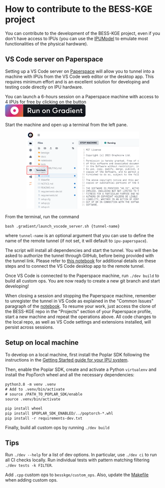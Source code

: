 # How to contribute to the BESS-KGE project

You can contribute to the development of the BESS-KGE project, even if you don't have access to IPUs (you can use the [IPUModel](https://docs.graphcore.ai/projects/poptorch-user-guide/en/3.2.0/reference.html#poptorch.Options.useIpuModel) to emulate most functionalities of the physical hardware). 

## VS Code server on Paperspace

Setting up a VS Code server on [Paperspace](https://www.paperspace.com/graphcore) will allow you to tunnel into a machine with IPUs from the VS Code web editor or the desktop app. This requires minimum effort and is an excellent solution for developing and testing code directly on IPU hardware.

You can launch a 6-hours session on a Paperspace machine with access to 4 IPUs for free by clicking on the button [![Run on Gradient](docs/gradient-badge.svg)](https://console.paperspace.com/github/graphcore-research/bess-kge?container=graphcore%2Fpytorch-paperspace%3A3.3.0-ubuntu-20.04-20230703&machine=Free-IPU-POD4)

Start the machine and open up a terminal from the left pane.

<div align="center">
<figure>
  <img src="docs/source/images/Terminal1.png" height=250>
</figure>
</div>

From the terminal, run the command
```shell
bash .gradient/launch_vscode_server.sh {tunnel-name}
```

where `tunnel-name` is an optional argument that you can use to define the name of the remote tunnel (if not set, it will default to `ipu-paperspace`).

The script will install all dependencies and start the tunnel. You will then be asked to authorize the tunnel through GitHub, before being provided with the tunnel link. Please refer to [this notebook](https://ipu.dev/fmo4AZ) for additional details on these steps and to connect the VS Code desktop app to the remote tunnel. 

Once VS Code is connected to the Paperspace machine, run `./dev build` to build all custom ops. You are now ready to create a new git branch and start developing!

When closing a session and stopping the Paperspace machine, remember to unregister the tunnel in VS Code as explained in the "Common Issues" paragraph of the [notebook](https://ipu.dev/fmo4AZ). To resume your work, just access the clone of the BESS-KGE repo in the "Projects" section of your Paperspace profile, start a new machine and repeat the operations above. All code changes to the local repo, as well as VS Code settings and extensions installed, will persist across sessions.

## Setup on local machine

To develop on a local machine, first install the Poplar SDK following the instructions in the [Getting Started guide for your IPU system](https://docs.graphcore.ai/en/latest/getting-started.html#getting-started).

Then, enable the Poplar SDK, create and activate a Python `virtualenv` and install the PopTorch wheel and all the necessary dependencies: 

```shell
python3.8 -m venv .venv
# Add to .venv/bin/activate
# source /PATH_TO_POPLAR_SDK/enable
source .venv/bin/activate
```
```shell
pip install wheel
pip install $POPLAR_SDK_ENABLED/../poptorch-*.whl
pip install -r requirements-dev.txt
```

Finally, build all custom ops by running `./dev build`

## Tips

Run `./dev --help` for a list of dev options. In particular, use `./dev ci` to run all CI checks locally. Run individual tests with pattern matching filtering `./dev tests -k FILTER`.

Add `.cpp` custom ops to `besskge/custom_ops`. Also, update the [Makefile](Makefile) when adding custom ops.
